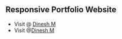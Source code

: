 ## Responsive Portfolio Website 
- Visit @ [Dinesh M](https://dinesh1199md.github.io/dineshportfolio/)
- Visit @<a href="https://dinesh1199md.github.io/dineshportfolio/" target="_blank">Dinesh M</a>
  

